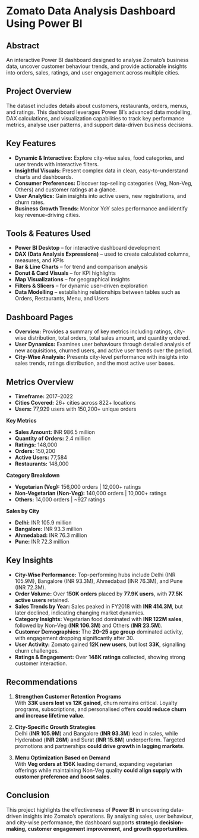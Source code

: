 # Zomato Data Analysis Dashboard Using Power BI

## Abstract
An interactive Power BI dashboard designed to analyse Zomato’s business data, uncover customer behaviour trends, and provide actionable insights into orders, sales, ratings, and user engagement across multiple cities.

## Project Overview
The dataset includes details about customers, restaurants, orders, menus, and ratings. This dashboard leverages Power BI’s advanced data modelling, DAX calculations, and visualization capabilities to track key performance metrics, analyse user patterns, and support data-driven business decisions.

## Key Features
- **Dynamic & Interactive:** Explore city-wise sales, food categories, and user trends with interactive filters.  
- **Insightful Visuals:** Present complex data in clean, easy-to-understand charts and dashboards.  
- **Consumer Preferences:** Discover top-selling categories (Veg, Non-Veg, Others) and customer ratings at a glance.  
- **User Analytics:** Gain insights into active users, new registrations, and churn rates.  
- **Business Growth Trends:** Monitor YoY sales performance and identify key revenue-driving cities.  

## Tools & Features Used
- **Power BI Desktop** – for interactive dashboard development  
- **DAX (Data Analysis Expressions)** – used to create calculated columns, measures, and KPIs  
- **Bar & Line Charts** – for trend and comparison analysis  
- **Donut & Card Visuals** – for KPI highlights  
- **Map Visualizations** – for geographical insights  
- **Filters & Slicers** – for dynamic user-driven exploration  
- **Data Modelling** – establishing relationships between tables such as Orders, Restaurants, Menu, and Users  

## Dashboard Pages
- **Overview:** Provides a summary of key metrics including ratings, city-wise distribution, total orders, total sales amount, and quantity ordered.  
- **User Dynamics:** Examines user behaviours through detailed analysis of new acquisitions, churned users, and active user trends over the period.  
- **City-Wise Analysis:** Presents city-level performance with insights into sales trends, ratings distribution, and the most active user bases.  

## Metrics Overview
- **Timeframe:** 2017–2022  
- **Cities Covered:** 26+ cities across 822+ locations  
- **Users:** 77,929 users with 150,200+ unique orders  

**Key Metrics**  
- **Sales Amount:** INR 986.5 million  
- **Quantity of Orders:** 2.4 million  
- **Ratings:** 148,000  
- **Orders:** 150,200  
- **Active Users:** 77,584  
- **Restaurants:** 148,000  

**Category Breakdown**  
- **Vegetarian (Veg):** 156,000 orders | 12,000+ ratings  
- **Non-Vegetarian (Non-Veg):** 140,000 orders | 10,000+ ratings  
- **Others:** 14,000 orders | ~927 ratings  

**Sales by City**  
- **Delhi:** INR 105.9 million  
- **Bangalore:** INR 93.3 million  
- **Ahmedabad:** INR 76.3 million  
- **Pune:** INR 72.3 million  

## Key Insights
- **City-Wise Performance:** Top-performing hubs include Delhi (INR 105.9M), Bangalore (INR 93.3M), Ahmedabad (INR 76.3M), and Pune (INR 72.3M).  
- **Order Volume:** Over **150K orders** placed by **77.9K users**, with **77.5K active users** retained.  
- **Sales Trends by Year:** Sales peaked in FY2018 with **INR 414.3M**, but later declined, indicating changing market dynamics.  
- **Category Insights:** Vegetarian food dominated with **INR 122M sales**, followed by Non-Veg (**INR 106.3M**) and Others (**INR 23.5M**).  
- **Customer Demographics:** The **20–25 age group** dominated activity, with engagement dropping significantly after 30.  
- **User Activity:** Zomato gained **12K new users**, but lost **33K**, signalling churn challenges.  
- **Ratings & Engagement:** Over **148K ratings** collected, showing strong customer interaction.  

## Recommendations
1. **Strengthen Customer Retention Programs**  
   With **33K users lost vs 12K gained**, churn remains critical. Loyalty programs, subscriptions, and personalised offers **could reduce churn and increase lifetime value**.  

2. **City-Specific Growth Strategies**  
   Delhi (**INR 105.9M**) and Bangalore (**INR 93.3M**) lead in sales, while Hyderabad (**INR 26M**) and Surat (**INR 15.8M**) underperform. Targeted promotions and partnerships **could drive growth in lagging markets**.  

3. **Menu Optimization Based on Demand**  
   With **Veg orders at 156K** leading demand, expanding vegetarian offerings while maintaining Non-Veg quality **could align supply with customer preference and boost sales**.  

## Conclusion
This project highlights the effectiveness of **Power BI** in uncovering data-driven insights into Zomato’s operations. By analysing sales, user behaviour, and city-wise performance, the dashboard supports **strategic decision-making, customer engagement improvement, and growth opportunities**.
